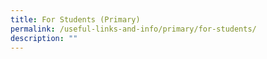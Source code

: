 ```yaml
---
title: For Students (Primary)
permalink: /useful-links-and-info/primary/for-students/
description: ""
---
```

